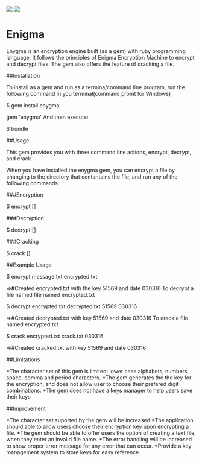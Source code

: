 <a href="https://codeclimate.com/github/andela-gogbara/Enigma"><img src="https://codeclimate.com/github/andela-gogbara/Enigma/badges/gpa.svg" /></a>
<a href="https://codeclimate.com/github/andela-gogbara/Enigma/coverage"><img src="https://codeclimate.com/github/andela-gogbara/Enigma/badges/coverage.svg" /></a>
# Enigma

Enygma is an encryption engine built (as a gem) with ruby programming language. It follows the principles of Enigma Encryption Machine to encrypt and decrypt files. The gem also offers the feature of cracking a file.

##Installation

To install as a gem and run as a termina/command line program, run the following command in you terminal(command promt for Windows)

  $ gem install enygma

gem 'enygma'
And then execute:

  $ bundle

##Usage

This gem provides you with three command line actions, encrypt, decrypt, and crack

When you have installed the enygma gem, you can encrypt a file by changing to the directory that contantains the file, and run any of the following commands


###Encryption

$ encrypt <filename> [<destination-filename>]


###Decryption

  $ decrypt <cypher-filename> [<plain-filename>] <key> <date>

###Cracking

  $ crack <cypher-filename> [<plain-filename>] <date>


##Example Usage

  $ encrypt message.txt encrypted.txt

=>#Created encrypted.txt with the key 51569 and date 030316
To decrypt a file named file named encrypted.txt

  $ decrypt encrypted.txt decrypted.txt 51569 030316

=>#Created decrypted.txt with key 51569 and date 030316
To crack a file named encrypted.txt

  $ crack encrypted.txt crack.txt 030316

=>#Created cracked.txt with key 51569 and date 030316



##Limitations

  *The character set of this gem is limited; lower case alphabets, numbers, space, comma and period characters.
  *The gem generates the the key for the encryption, and does not allow user to choose their prefered digit combinations.
  *The gem does not have a keys manager to help users save their keys

##Improvement

  *The character set suported by the gem will be increased
  *The application should able to allow users choose their encryption key upon encrypting a file.
  *The gem should be able to offer users the option of creating a text file, when they enter an invalid file name.
  *The error handling will be increased to show proper error message for any error that can occur.
  *Provide a key management system to store keys for easy reference.
